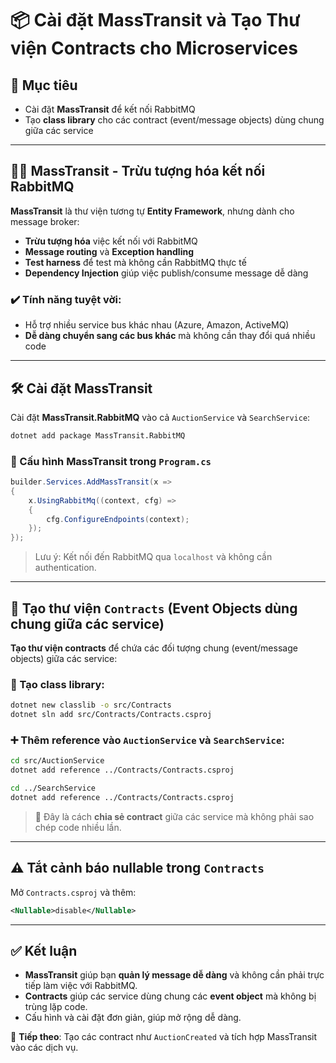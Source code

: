 # 📦 Cài đặt MassTransit và Tạo Thư viện Contracts cho Microservices

## 🎯 Mục tiêu

- Cài đặt **MassTransit** để kết nối RabbitMQ
- Tạo **class library** cho các contract (event/message objects) dùng chung giữa các service

---

## 🧑‍💻 MassTransit - Trừu tượng hóa kết nối RabbitMQ

**MassTransit** là thư viện tương tự **Entity Framework**, nhưng dành cho message broker:

- **Trừu tượng hóa** việc kết nối với RabbitMQ
- **Message routing** và **Exception handling**
- **Test harness** để test mà không cần RabbitMQ thực tế
- **Dependency Injection** giúp việc publish/consume message dễ dàng

### ✔️ Tính năng tuyệt vời:
- Hỗ trợ nhiều service bus khác nhau (Azure, Amazon, ActiveMQ)
- **Dễ dàng chuyển sang các bus khác** mà không cần thay đổi quá nhiều code

---

## 🛠 Cài đặt MassTransit

Cài đặt **MassTransit.RabbitMQ** vào cả `AuctionService` và `SearchService`:

```bash
dotnet add package MassTransit.RabbitMQ
```

### 🚀 Cấu hình MassTransit trong `Program.cs`

```csharp
builder.Services.AddMassTransit(x =>
{
    x.UsingRabbitMq((context, cfg) =>
    {
        cfg.ConfigureEndpoints(context);
    });
});
```

> Lưu ý: Kết nối đến RabbitMQ qua `localhost` và không cần authentication.

---

## 📁 Tạo thư viện `Contracts` (Event Objects dùng chung giữa các service)

**Tạo thư viện contracts** để chứa các đối tượng chung (event/message objects) giữa các service:

### 🌱 Tạo class library:

```bash
dotnet new classlib -o src/Contracts
dotnet sln add src/Contracts/Contracts.csproj
```

### ➕ Thêm reference vào `AuctionService` và `SearchService`:

```bash
cd src/AuctionService
dotnet add reference ../Contracts/Contracts.csproj

cd ../SearchService
dotnet add reference ../Contracts/Contracts.csproj
```

> 🧠 Đây là cách **chia sẻ contract** giữa các service mà không phải sao chép code nhiều lần.

---

## ⚠️ Tắt cảnh báo nullable trong `Contracts`

Mở `Contracts.csproj` và thêm:

```xml
<Nullable>disable</Nullable>
```

---

## ✅ Kết luận

- **MassTransit** giúp bạn **quản lý message dễ dàng** và không cần phải trực tiếp làm việc với RabbitMQ.
- **Contracts** giúp các service dùng chung các **event object** mà không bị trùng lặp code.
- Cấu hình và cài đặt đơn giản, giúp mở rộng dễ dàng.

📌 **Tiếp theo**: Tạo các contract như `AuctionCreated` và tích hợp MassTransit vào các dịch vụ.